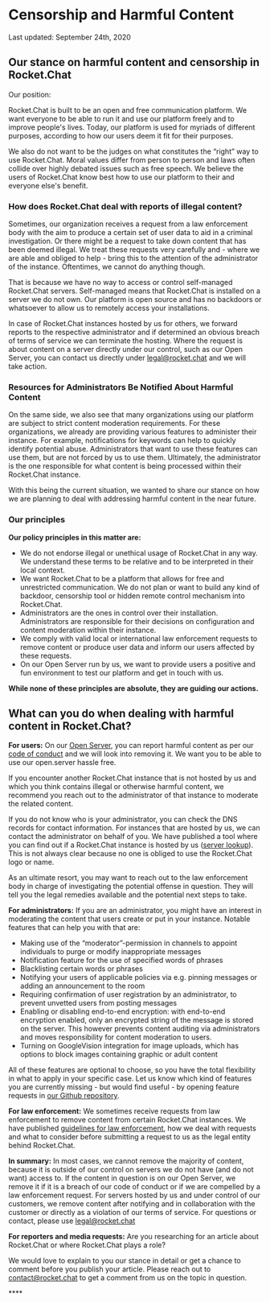 # Censorship and Harmful Content

Last updated: September 24th, 2020

## Our stance on harmful content and censorship in Rocket.Chat

Our position:

Rocket.Chat is built to be an open and free communication platform. We want everyone to be able to run it and use our platform freely and to improve people's lives. Today, our platform is used for myriads of different purposes, according to how our users deem it fit for their purposes.

We also do not want to be the judges on what constitutes the “right” way to use Rocket.Chat. Moral values differ from person to person and laws often collide over highly debated issues such as free speech. We believe the users of Rocket.Chat know best how to use our platform to their and everyone else's benefit.

### How does Rocket.Chat deal with reports of illegal content?

Sometimes, our organization receives a request from a law enforcement body with the aim to produce a certain set of user data to aid in a criminal investigation. Or there might be a request to take down content that has been deemed illegal. We treat these requests very carefully and - where we are able and obliged to help - bring this to the attention of the administrator of the instance. Oftentimes, we cannot do anything though.

That is because we have no way to access or control self-managed Rocket.Chat servers. Self-managed means that Rocket.Chat is installed on a server we do not own. Our platform is open source and has no backdoors or whatsoever to allow us to remotely access your installations.

In case of Rocket.Chat instances hosted by us for others, we forward reports to the respective administrator and if determined an obvious breach of terms of service we can terminate the hosting. Where the request is about content on a server directly under our control, such as our Open Server, you can contact us directly under [legal@rocket.chat](mailto:legal@rocket.chat) and we will take action.

### Resources for Administrators Be Notified About Harmful Content

On the same side, we also see that many organizations using our platform are subject to strict content moderation requirements. For these organizations, we already are providing various features to administer their instance. For example, notifications for keywords can help to quickly identify potential abuse. Administrators that want to use these features can use them, but are not forced by us to use them. Ultimately, the administrator is the one responsible for what content is being processed within their Rocket.Chat instance.

With this being the current situation, we wanted to share our stance on how we are planning to deal with addressing harmful content in the near future.

### Our principles

**Our policy principles in this matter are:**

* We do not endorse illegal or unethical usage of Rocket.Chat in any way. We understand these terms to be relative and to be interpreted in their local context.
* We want Rocket.Chat to be a platform that allows for free and unrestricted communication. We do not plan or want to build any kind of backdoor, censorship tool or hidden remote control mechanism into Rocket.Chat.
* Administrators are the ones in control over their installation. Administrators are responsible for their decisions on configuration and content moderation within their instance.
* We comply with valid local or international law enforcement requests to remove content or produce user data and inform our users affected by these requests.
* On our Open Server run by us, we want to provide users a positive and fun environment to test our platform and get in touch with us.

**While none of these principles are absolute, they are guiding our actions.**

## What can you do when dealing with harmful content in Rocket.Chat?

**For users:** On our [Open Server](https://open.rocket.chat/), you can report harmful content as per our [code of conduct](https://rocket.chat/code-of-conduct) and we will look into removing it. We want you to be able to use our open.server hassle free.

If you encounter another Rocket.Chat instance that is not hosted by us and which you think contains illegal or otherwise harmful content, we recommend you reach out to the administrator of that instance to moderate the related content.

If you do not know who is your administrator, you can check the DNS records for contact information. For instances that are hosted by us, we can contact the administrator on behalf of you. We have published a tool where you can find out if a Rocket.Chat instance is hosted by us \([server lookup](https://rocket.chat/server-lookup)\). This is not always clear because no one is obliged to use the Rocket.Chat logo or name.

As an ultimate resort, you may want to reach out to the law enforcement body in charge of investigating the potential offense in question. They will tell you the legal remedies available and the potential next steps to take.

**For administrators:** If you are an administrator, you might have an interest in moderating the content that users create or put in your instance. Notable features that can help you with that are:

* Making use of the “moderator”-permission in channels to appoint individuals to purge or modify inappropriate messages
* Notification feature for the use of specified words of phrases
* Blacklisting certain words or phrases
* Notifying your users of applicable policies via e.g. pinning messages or adding an announcement to the room
* Requiring confirmation of user registration by an administrator, to prevent unvetted users from posting messages
* Enabling or disabling end-to-end encryption: with end-to-end encryption enabled, only an encrypted string of the message is stored on the server. This however prevents content auditing via administrators and moves responsibility for content moderation to users.
* Turning on GoogleVision integration for image uploads, which has options to block images containing graphic or adult content

All of these features are optional to choose, so you have the total flexibility in what to apply in your specific case. Let us know which kind of features you are currently missing - but would find useful - by opening feature requests in [our Github repository](https://github.com/RocketChat/feature-requests).

**For law enforcement:** We sometimes receive requests from law enforcement to remove content from certain Rocket.Chat instances. We have published [guidelines for law enforcement](https://docs.rocket.chat/legal/guidelines-for-law-enforcement), how we deal with requests and what to consider before submitting a request to us as the legal entity behind Rocket.Chat.

**In summary:** In most cases, we cannot remove the majority of content, because it is outside of our control on servers we do not have \(and do not want\) access to. If the content in question is on our Open Server, we remove it if it is a breach of our code of conduct or if we are compelled by a law enforcement request. For servers hosted by us and under control of our customers, we remove content after notifying and in collaboration with the customer or directly as a violation of our terms of service. For questions or contact, please use [legal@rocket.chat](mailto:legal@rocket.chat)

**For reporters and media requests:** Are you researching for an article about Rocket.Chat or where Rocket.Chat plays a role?

We would love to explain to you our stance in detail or get a chance to comment before you publish your article. Please reach out to [contact@rocket.chat](mailto:contact@rocket.chat) to get a comment from us on the topic in question.

\*\*\*\*

